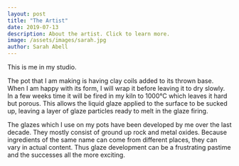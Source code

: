 ```yaml
---
layout: post
title: "The Artist"
date: 2019-07-13
description: About the artist. Click to learn more.
image: /assets/images/sarah.jpg
author: Sarah Abell
---
```

This is me in my studio. 

The pot that I am making is having clay coils added to its thrown base. When I am happy with its form, I will wrap it before leaving it to dry slowly. In a few weeks time it will be fired in my kiln to 1000°C which leaves it hard but porous. This allows the liquid glaze applied to the surface to be sucked up, leaving a layer of glaze particles ready to melt in the glaze firing.

The glazes which I use on my pots have been developed by me over the last decade. They mostly consist of ground up rock and metal oxides. Because ingredients of the same name can come from different places, they can vary in actual content. Thus glaze development can be a frustrating pastime and the successes all the more exciting.
